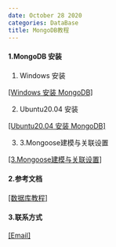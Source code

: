 ```yaml
---
date: October 28 2020
categories: DataBase
title: MongoDB教程
---
```


#### 1.MongoDB 安装

1. Windows 安装

[[Windows 安装 MongoDB]](https://web-oyster.github.io/2020/10/28/DataBase/MongoDB/Tags/Windows%E5%AE%89%E8%A3%85MongoDB/)

2. Ubuntu20.04 安装

[[Ubuntu20.04 安装 MongoDB]](https://web-oyster.github.io/2020/10/28/Linux/Ubuntu/6.Ubuntu20.04%E5%AE%89%E8%A3%85MongoDB/)

3. 3.Mongoose建模与关联设置

[[3.Mongoose建模与关联设置]](https://web-oyster.github.io/2020/10/28/DataBase/MongoDB/Tags/2.Mongoose%E5%BB%BA%E6%A8%A1%E4%B8%8E%E5%85%B3%E8%81%94%E8%AE%BE%E7%BD%AE/)

#### 2.参考文档

[[数据库教程]](https://web-oyster.github.io/2020/10/28/DataBase/Tutorial/%E6%95%B0%E6%8D%AE%E5%BA%93%E6%95%99%E7%A8%8B/)

#### 3.联系方式

[[Email]](yuanmin8888@outlook.com)
